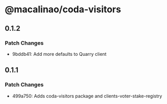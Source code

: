 # @macalinao/coda-visitors

## 0.1.2

### Patch Changes

- 9bddb41: Add more defaults to Quarry client

## 0.1.1

### Patch Changes

- 499a750: Adds coda-visitors package and clients-voter-stake-registry
